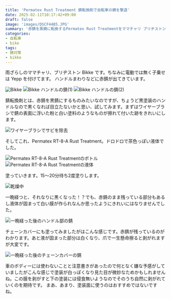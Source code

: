 ```yaml
---
title: 'Permatex Rust Treatment 錆転換剤で自転車の錆を撃退'
date: 2025-02-11T10:17:42+09:00
draft: false
image: 'images/DSCF4485.JPG'
summary: '赤錆を黒錆に転換するPermatex Rust Treatmentをママチャリ ブリヂストンBikkeの錆びた部分に塗ってみました。効果のほどは！？'
categories:
- 自転車
- bike
tags:
- 錆対策
- bikke
---
```


雨ざらしのママチャリ、ブリヂストン Bikke
です。ちなみに電動では無く子乗せは Yepp を付けてます。
ハンドルまわりなどに赤錆が出てきています。

![Bikke](./images/DSCF4485.JPG) ![Bikke ハンドルの錆(1)](./images/DSCF4487.JPG)
![Bikke ハンドルの錆(2)](./images/DSCF4491.JPG)

錆転換剤とは、赤錆を黒錆にするものみたいなのですが、ちょうど黒塗装のハンドルなので黒くなれば目立たないかと思い、試してみます。まずはワイヤーブラシで錆の表面に浮いた粉と白い塗料のようなものが擦れて付いた跡をきれいにします。

![ワイヤーブラシでサビを除去](./images/DSCF4492.JPG)

そしてこれ、Permatex RT-8-A Rust
Treatment。ドロドロで茶色っぽい液体でした。

![Permatex RT-8-A Rust Treatmentのボトル](./images/DSCF4495.JPG) ![Permatex RT-8-A Rust Treatmentの液体](./images/DSCF4496.JPG)

塗っていきます。15～20分待ち2度塗りします。

![乾燥中](./images/DSCF4498.JPG)

一晩経つと、それなりに黒くなった！？でも、赤錆のまま残っている部分もあるし液体が固まって白い膜が作られなんか思ったようにきれいにはなりませんでした。

![一晩経った後のハンドル部の錆](./images/DSCF4509.JPG)

チェーンカバーにも塗ってみましたがはこんな感じです。赤錆が残っているのがわかります。あと液が固まった部分は白くなり、爪で一生懸命擦ると剥がれますが大変です。

![一晩経った後のチェーンカバーの錆](./images/DSCF4511.JPG)

車のボディーには使わないことと注意書きがあったので何となく嫌な予感がしていましたがこんな感じで塗装が白っぽくなり見た目が微妙なためかもしれませんね。この膜を剥がすと下の塗装には侵食無いようなのでそのうち自然に剥がれていくのを期待です。
まあ、あまり、塗装面に使うのはおすすめではないですね。
